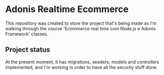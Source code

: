 # Adonis Realtime Ecommerce

This repository was created to store the project that's being made as I'm walking through the course 'Ecommerce real time com Node.js e Adonis Framework' classes.

## Project status

At the present moment, it has migrations, seeders, models and controllers implemented, and I'm working in order to have all the security stuff done.
